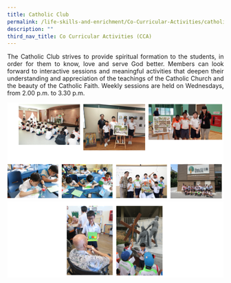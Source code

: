 ```yaml
---
title: Catholic Club
permalink: /life-skills-and-enrichment/Co-Curricular-Activities/catholic-club/
description: ""
third_nav_title: Co Curricular Activities (CCA)
---
```

<p align="justify">
The Catholic Club strives to provide spiritual formation to the students, in order for them to know, love and serve God better. Members can look forward to interactive sessions and meaningful activities that deepen their understanding and appreciation of the teachings of the Catholic Church and the beauty of the Catholic Faith. Weekly sessions are held on Wednesdays, from 2.00 p.m. to 3.30 p.m. </p>


![](/images/catholicclub1.png)
![](/images/catholicclub2.png)